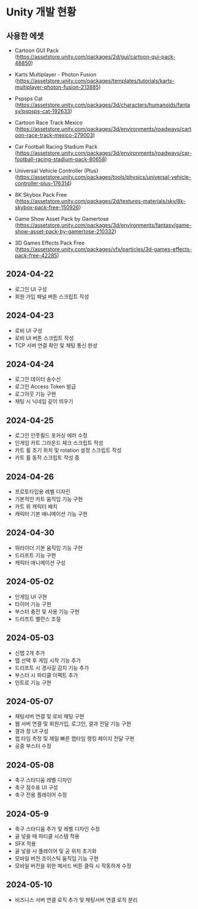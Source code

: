 # Unity 개발 현황

## 사용한 에셋
- Cartoon GUI Pack (https://assetstore.unity.com/packages/2d/gui/cartoon-gui-pack-48850)

- Karts Multiplayer - Photon Fusion (https://assetstore.unity.com/packages/templates/tutorials/karts-multiplayer-photon-fusion-213885)

- Pspsps Cat (https://assetstore.unity.com/packages/3d/characters/humanoids/fantasy/pspsps-cat-192633)

- Cartoon Race Track Mexico (https://assetstore.unity.com/packages/3d/environments/roadways/cartoon-race-track-mexico-279003)

- Car Football Racing Stadium Pack (https://assetstore.unity.com/packages/3d/environments/roadways/car-football-racing-stadium-pack-80658)

- Universal Vehicle Controller (Plus) (https://assetstore.unity.com/packages/tools/physics/universal-vehicle-controller-plus-176314)

- 8K Skybox Pack Free (https://assetstore.unity.com/packages/2d/textures-materials/sky/8k-skybox-pack-free-150926)

- Game Show Asset Pack by Gamertose (https://assetstore.unity.com/packages/3d/environments/fantasy/game-show-asset-pack-by-gamertose-210332)

- 3D Games Effects Pack Free (https://assetstore.unity.com/packages/vfx/particles/3d-games-effects-pack-free-42285)

## 2024-04-22

- 로그인 UI 구성
- 회원 가입 패널 버튼 스크립트 작성

## 2024-04-23

- 로비 UI 구성
- 로비 UI 버튼 스크립트 작성 
- TCP 서버 연결 확인 및 채팅 통신 완성

## 2024-04-24

- 로그인 데이터 송수신
- 로그인 Access Token 발급
- 로그아웃 기능 구현
- 채팅 시 닉네임 같이 띄우기

## 2024-04-25

- 로그인 인풋필드 포커싱 에러 수정
- 인게임 카트 그라운드 체크 스크립트 작성
- 카트 휠 초기 위치 및 rotation 설정 스크립트 작성
- 카트 휠 동작 스크립트 작성 중

## 2024-04-26

- 프로토타입용 레벨 디자인
- 기본적인 카트 움직임 기능 구현
- 카트 위 캐릭터 배치
- 캐릭터 기본 애니메이션 기능 구현

## 2024-04-30

- 뛰라이더 기본 움직임 기능 구현
- 드리프트 기능 구현
- 캐릭터 애니메이션 구성

## 2024-05-02

- 인게임 UI 구현
- 타이머 기능 구현
- 부스터 충전 및 사용 기능 구현
- 드리프트 밸런스 조절

## 2024-05-03

- 신맵 2개 추가
- 맵 선택 후 게임 시작 기능 추가
- 드리프트 시 경사길 감지 기능 추가
- 부스터 시 파티클 이펙트 추가
- 인트로 기능 구현

## 2024-05-07

- 채팅서버 연결 및 로비 채팅 구현
- 웹 서버 연결 및 회원가입, 로그인, 결과 전달 기능 구현
- 결과 창 UI 구성
- 랩 타임 측정 및 제일 빠른 랩타임 랭킹 페이지 전달 구현
- 공중 부스터 수정

## 2024-05-08

- 축구 스타디움 레벨 디자인
- 축구 점수표 UI 구성
- 축구 전용 플레이어 수정

## 2024-05-9

- 축구 스타디움 추가 및 레벨 디자인 수정
- 골 넣을 때 파티클 시스템 적용
- SFX 적용
- 골 넣을 시 플레이어 및 공 위치 초기화
- 모바일 버전 조이스틱 움직임 기능 구현
- 모바일 버전을 위한 메서드 버튼 클릭 시 작동하게 수정

## 2024-05-10

- 비즈니스 서버 연결 로직 추가 및 채팅서버 연결 로직 분리